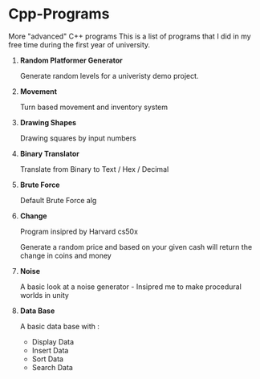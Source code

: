 # Cpp-Programs
 More "advanced" C++ programs
This is a list of programs that I did in my free time during the first year of university.

1. **Random Platformer Generator**

    Generate random levels for a univeristy demo project.

1. **Movement**

    Turn based movement and inventory system

1. **Drawing Shapes**

    Drawing squares by input numbers

1. **Binary Translator**

    Translate from Binary to Text / Hex / Decimal

1. **Brute Force**

    Default Brute Force alg

1. **Change**

    Program insipred by Harvard cs50x
    
    Generate a random price and based on your given cash will return the change in coins and money

1. **Noise**

    A basic look at a noise generator - Insipred me to make procedural worlds in unity

1. **Data Base**

    A basic data base with :
    * Display Data
    * Insert Data
    * Sort Data
    * Search Data

